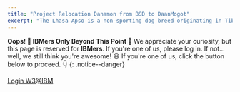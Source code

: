 ```yaml
---
title: "Project Relocation Danamon from BSD to DaanMogot"
excerpt: "The Lhasa Apso is a non-sporting dog breed originating in Tibet."
---
```


 
**Oops! 🚧 IBMers Only Beyond This Point 🚧**
We appreciate your curiosity, but this page is reserved for **IBMers**. If you're one of us, please log in. If not… well, we still think you're awesome! 😃
If you're one of us, click the button below to proceed. 👇
{: .notice--danger}

<a href="https://pages.github.ibm.com/Miftah-Choiri/relocation/01-relocation-danamon-bsd-dmg/" class="btn btn--info">Login W3@IBM</a>



